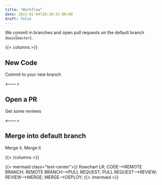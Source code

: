 ```yaml
---
title: "Workflow"
date: 2022-02-04T20:30:31-06:00
draft: false
---
```



We commit in branches and open pull requests on the default branch (`main`|`master`).

{{< columns >}}


## New Code
Commit to your new branch


<--->


## Open a PR
Get some reviews


<--->


## Merge into default branch
Merge it, Merge it


{{< /columns >}}


{{< mermaid class="text-center">}}
flowchart LR;
    CODE-->REMOTE BRANCH;
    REMOTE BRANCH-->PULL REQUEST;
    PULL REQUEST-->REVIEW;
    REVIEW-->MERGE;
    MERGE-->DEPLOY;
{{< /mermaid >}}
